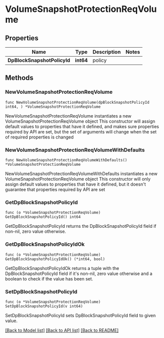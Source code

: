 # VolumeSnapshotProtectionReqVolume

## Properties

Name | Type | Description | Notes
------------ | ------------- | ------------- | -------------
**DpBlockSnapshotPolicyId** | **int64** | policy | 

## Methods

### NewVolumeSnapshotProtectionReqVolume

`func NewVolumeSnapshotProtectionReqVolume(dpBlockSnapshotPolicyId int64, ) *VolumeSnapshotProtectionReqVolume`

NewVolumeSnapshotProtectionReqVolume instantiates a new VolumeSnapshotProtectionReqVolume object
This constructor will assign default values to properties that have it defined,
and makes sure properties required by API are set, but the set of arguments
will change when the set of required properties is changed

### NewVolumeSnapshotProtectionReqVolumeWithDefaults

`func NewVolumeSnapshotProtectionReqVolumeWithDefaults() *VolumeSnapshotProtectionReqVolume`

NewVolumeSnapshotProtectionReqVolumeWithDefaults instantiates a new VolumeSnapshotProtectionReqVolume object
This constructor will only assign default values to properties that have it defined,
but it doesn't guarantee that properties required by API are set

### GetDpBlockSnapshotPolicyId

`func (o *VolumeSnapshotProtectionReqVolume) GetDpBlockSnapshotPolicyId() int64`

GetDpBlockSnapshotPolicyId returns the DpBlockSnapshotPolicyId field if non-nil, zero value otherwise.

### GetDpBlockSnapshotPolicyIdOk

`func (o *VolumeSnapshotProtectionReqVolume) GetDpBlockSnapshotPolicyIdOk() (*int64, bool)`

GetDpBlockSnapshotPolicyIdOk returns a tuple with the DpBlockSnapshotPolicyId field if it's non-nil, zero value otherwise
and a boolean to check if the value has been set.

### SetDpBlockSnapshotPolicyId

`func (o *VolumeSnapshotProtectionReqVolume) SetDpBlockSnapshotPolicyId(v int64)`

SetDpBlockSnapshotPolicyId sets DpBlockSnapshotPolicyId field to given value.



[[Back to Model list]](../README.md#documentation-for-models) [[Back to API list]](../README.md#documentation-for-api-endpoints) [[Back to README]](../README.md)



